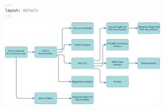 ```yaml
---
layout: default
---
```


<html>
<body>
<!-- Image Map Generated by http://www.image-map.net/ -->
<div>
<img src="courses.png" usemap="#image-map" class="mapper">
</div>

<map name="image-map">
    <area target="_blank" alt="Intro to Unix and the Command-Line" title="Intro to Unix and the Command-Line" href="intro_unix.html" coords="1,129,122,190" shape="rect">
    <area target="_blank" alt="Intro to Bioinformatics" title="Intro to Bioinformatics" href="bioinfo intro" coords="159,131,282,190" shape="rect">
    <area target="_blank" alt="Intro to Python" title="Intro to Python" href="intro to python" coords="159,380,281,440" shape="rect">
    <area target="_blank" alt="Genome Assembly" title="Genome Assembly" href="genome assembly" coords="361,0,480,60" shape="rect">
    <area target="_blank" alt="Variant Analysis" title="Variant Analysis" href="variant" coords="360,90,481,150" shape="rect">
    <area target="_blank" alt="Intro to R" title="Intro to R" href="intro to R" coords="481,250,361,190" shape="rect">
    <area target="_blank" alt="Epigenetics Analysis" title="Epigenetics Analysis" href="epigenetics" coords="360,290,482,351" shape="rect">
    <area target="_blank" alt="Intro to Python" title="Intro to Python" href="intro to python" coords="359,381,482,440" shape="rect">
    <area target="_blank" alt="Iso-Seq" title="Iso-Seq" href="isoseq" coords="672,352,550,290" shape="rect">
    <area target="_blank" alt="mRNA-Seq Analysis" title="mRNA-Seq Analysis" href="mrna seq" coords="550,189,671,251" shape="rect">
    <area target="_blank" alt="Microbial Community Analysis" title="Microbial Community Analysis" href="microbial" coords="551,90,670,151" shape="rect">
    <area target="_blank" alt="Intro to Single-Cell RNA-Seq Analysis" title="Intro to Single-Cell RNA-Seq Analysis" href="intro scrna" coords="550,0,671,60" shape="rect">
    <area target="_blank" alt="Advanced Single-Cell RNA-Seq Analysis" title="Advanced Single-Cell RNA-Seq Analysis" href="adv scrna" coords="721,1,841,60" shape="rect">
    <area target="_blank" alt="Transcriptomics" title="Transcriptomics" href="trans" coords="721,190,841,251" shape="rect">
</map>
</body>
</html>
